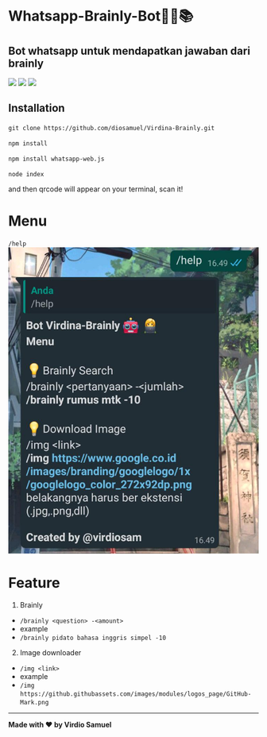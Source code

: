 # Whatsapp-Brainly-Bot👩‍💻📚
## Bot whatsapp untuk mendapatkan jawaban dari brainly

![](https://img.shields.io/github/issues/diosamuel/Virdina-Brainly)
![](https://img.shields.io/github/stars/diosamuel/Virdina-Brainly)
![](https://img.shields.io/github/forks/diosamuel/Virdina-Brainly)

## Installation 
`git clone https://github.com/diosamuel/Virdina-Brainly.git`

`npm install`

`npm install whatsapp-web.js`

`node index`

and then qrcode will appear on your terminal, scan it!

# Menu
`/help`
![](./menu.jpeg)

# Feature

1. Brainly
  
  * `/brainly <question> -<amount>`
  * example
  * `/brainly pidato bahasa inggris simpel -10`

2. Image downloader
  
  * `/img <link>`
  * example
  * `/img https://github.githubassets.com/images/modules/logos_page/GitHub-Mark.png`

----
  
**Made with ❤️ by Virdio Samuel**
